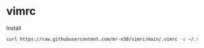 # vimrc
Install
```bash
curl https://raw.githubusercontent.com/mr-n30/vimrc/main/.vimrc -o ~/.vimrc
```

